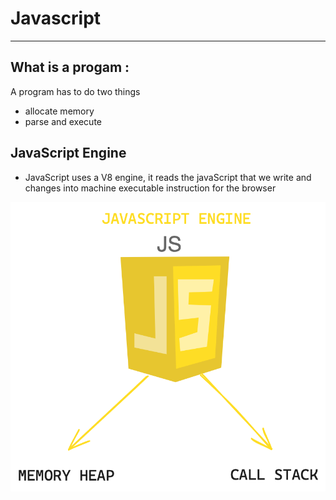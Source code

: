 # Javascript

---

## What is a progam :

A program has to do two things

- allocate memory
- parse and execute

## JavaScript Engine

- JavaScript uses a V8 engine, it reads the javaScript that we write and changes into machine executable instruction for the browser

![View Design](assets/JsEngine.png)
